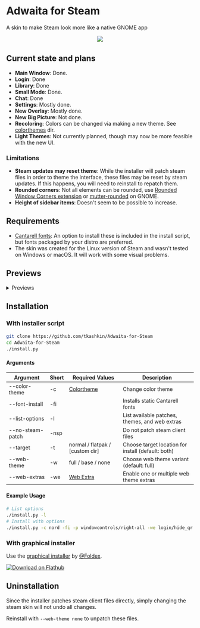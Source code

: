 # Adwaita for Steam

A skin to make Steam look more like a native GNOME app

<p align="center"><img src="screenshot.png?raw=true"/></p>

## Current state and plans

* **Main Window**: Done.
* **Login**: Done
* **Library**: Done
* **Small Mode**: Done.
* **Chat**: Done
* **Settings**: Mostly done.
* **New Overlay**: Mostly done.
* **New Big Picture**: Not done.
* **Recoloring**: Colors can be changed via making a new theme. See [colorthemes](colorthemes) dir.
* **Light Themes**: Not currently planned, though may now be more feasible with the new UI.

### Limitations

* **Steam updates may reset theme**: While the installer will patch steam files in order to theme the interface, these files may be reset by steam updates. If this happens, you will need to reinstall to repatch them.
* **Rounded corners**: Not all elements can be rounded, use [Rounded Window Corners extension](https://github.com/yilozt/rounded-window-corners) or [mutter-rounded](https://github.com/yilozt/mutter-rounded) on GNOME.
* **Height of sidebar items**: Doesn't seem to be possible to increase.

## Requirements

* [Cantarell fonts](https://gitlab.gnome.org/GNOME/cantarell-fonts): An option to install these is included in the install script, but fonts packaged by your distro are preferred.
* The skin was created for the Linux version of Steam and wasn't tested on Windows or macOS. It will work with some visual problems.

## Previews

<details><summary>Previews</summary>

<details><summary>Adwaita</summary>

![Adwaita](/colorthemes/adwaita/preview.png?raw=true)

</details>

<details><summary>Breeze</summary>

![Breeze](/colorthemes/breeze/preview.png?raw=true)

</details>

<details><summary>Catppuccin-Frappe</summary>

![Catppuccin-Frappe](/colorthemes/catppuccin-frappe/preview.png?raw=true)

</details>

<details><summary>Catppuccin-Macchiato</summary>

![Catppuccin-Macchiato](/colorthemes/catppuccin-macchiato/preview.png?raw=true)

</details>

<details><summary>Catppuccin-Mocha</summary>

![Catppuccin-Mocha](/colorthemes/catppuccin-mocha/preview.png?raw=true)

</details>

<details><summary>Dracula</summary>

![Dracula](/colorthemes/dracula/preview.png?raw=true)

</details>

<details><summary>Gruvbox</summary>

![Gruvbox](/colorthemes/gruvbox/preview.png?raw=true)

</details>

<details><summary>Kate</summary>

![Kate](/colorthemes/kate/preview.png?raw=true)

</details>

<details><summary>Nord</summary>

![Nord](/colorthemes/nord/preview.png?raw=true)

</details>

<details><summary>One Pro</summary>

![One Pro](/colorthemes/one-pro/preview.png?raw=true)

</details>

<details><summary>Pop</summary>

![Pop](/colorthemes/pop/preview.png?raw=true)

</details>

<details><summary>Tokyo Night</summary>

![Tokyo Night](/colorthemes/tokyo-night/preview.png?raw=true)

</details>

<details><summary>Tomorrow Night</summary>

![Tomorrow Night](/colorthemes/tomorrow-night/preview.png?raw=true)

</details>

<details><summary>Yaru</summary>

![Yaru](/colorthemes/yaru/preview.png?raw=true)

</details>

</details>

## Installation

### With installer script

```bash
git clone https://github.com/tkashkin/Adwaita-for-Steam
cd Adwaita-for-Steam
./install.py
```

#### Arguments

| Argument         | Short  | Required Values                  | Description                                              |
| ---------------- | ------ | -------------------------------- | -------------------------------------------------------- |
| --color-theme    | -c     | [Colortheme](colorthemes)        | Change color theme                                       |
| --font-install   | -fi    |                                  | Installs static Cantarell fonts                          |
| --list-options   | -l     |                                  | List available patches, themes, and web extras           |
| --no-steam-patch | -nsp   |                                  | Do not patch steam client files                          |
| --target         | -t     | normal / flatpak / [custom dir]  | Choose target location for install (default: both)       |
| --web-theme      | -w     | full / base / none               | Choose web theme variant (default: full)                 |
| --web-extras     | -we    | [Web Extra](web/extras)          | Enable one or multiple web theme extras                  |

#### Example Usage

```bash
# List options
./install.py -l
# Install with options
./install.py -c nord -fi -p windowcontrols/right-all -we login/hide_qr -we library/hide_whats_new
```

### With graphical installer

Use the [graphical installer](https://github.com/Foldex/AdwSteamGtk) by [@Foldex](https://github.com/Foldex).

<a href="https://flathub.org/apps/details/io.github.Foldex.AdwSteamGtk"><img width="200" alt="Download on Flathub" src="https://flathub.org/assets/badges/flathub-badge-i-en.svg"/></a>

## Uninstallation

Since the installer patches steam client files directly, simply changing the steam skin will not undo all changes.

Reinstall with `--web-theme none` to unpatch these files.
